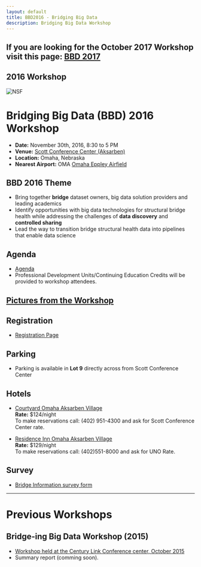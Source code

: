 ```yaml
---
layout: default
title: BBD2016 - Bridging Big Data
description: Bridging Big Data Workshop
---
```


## If you are looking for the October 2017 Workshop visit this page: [BBD 2017](https://bridgingbigdata.github.io/pages/bbd2017.html)

## 2016 Workshop

![NSF](http://www.nsf.gov/images/logos/nsf1.gif)  

# Bridging Big Data (BBD) 2016 Workshop
* **Date:** November 30th, 2016, 8:30 to 5 PM
* **Venue:** [Scott Conference Center (Aksarben)](https://goo.gl/maps/WmPXktaUp9S2)
* **Location:** Omaha, Nebraska
* **Nearest Airport:** OMA [Omaha Eppley Airfield](http://www.flyoma.com)

## BBD 2016 Theme

- Bring together **bridge** dataset owners, big data solution providers and leading academics
- Identify opportunities with big data technologies for structural bridge health while addressing the challenges of **data discovery** and **controlled sharing**
- Lead the way to transition bridge structural health data into pipelines that enable data science

## Agenda
- [Agenda](https://bridgingbigdata.github.io/pages/bbd2016agenda.html)
- Professional Development Units/Continuing Education Credits will be provided to workshop attendees.

## [Pictures from the Workshop](https://bridgingbigdata.github.io/pages/bbd2016pictures.html)

## Registration
* [Registration Page](http://bridgingbigdata.eventbrite.com)

## Parking
* Parking is available in **Lot 9** directly across from Scott Conference Center

## Hotels

- [Courtyard Omaha Aksarben Village](https://goo.gl/maps/rGUFdLvgP5C2)  
**Rate:** $124/night  
To make reservations call: (402) 951-4300 and ask for Scott Conference Center rate.  

- [Residence Inn Omaha Aksarben Village](https://goo.gl/maps/CGmCZpJkbZ52)  
**Rate:** $129/night  
To make reservations call: (402)551-8000 and ask for UNO Rate.  

## Survey

* [Bridge Information survey form](https://goo.gl/forms/B3YojusikMTXNYwK2)

---

# Previous Workshops

## Bridge-ing Big Data Workshop (2015)

* [Workshop held at the Century Link Conference center, October 2015](http://engineering.unl.edu/bridging-big-data-workshop/)
* Summary report (comming soon).
